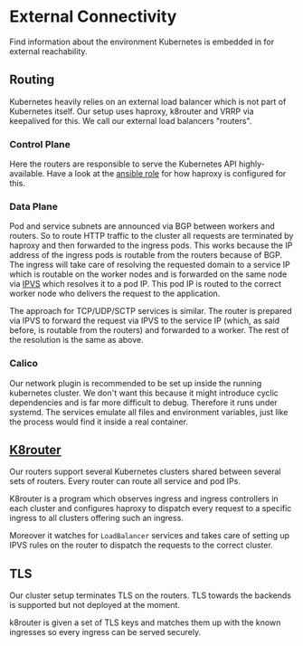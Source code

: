 # External Connectivity

Find information about the environment Kubernetes is embedded in for external
reachability.

## Routing

Kubernetes heavily relies on an external load balancer which is not part of
Kubernetes itself. Our setup uses haproxy, k8router and VRRP via keepalived for
this. We call our external load balancers "routers".

### Control Plane

Here the routers are responsible to serve the Kubernetes API highly-available.
Have a look at the [ansible role](https://github.com/vsk8s/ansible-router-k8s/blob/master/templates/10-k8s-master.conf.j2)
for how haproxy is configured for this.

### Data Plane

Pod and service subnets are announced via BGP between workers and routers. So to
route HTTP traffic to the cluster all requests are terminated by haproxy and
then forwarded to the ingress pods. This works because the IP address of the
ingress pods is routable from the routers because of BGP. The ingress will take
care of resolving the requested domain to a service IP which is routable on the
worker nodes and is forwarded on the same node via
[IPVS](http://www.linuxvirtualserver.org/software/ipvs.html) which resolves it
to a pod IP. This pod IP is routed to the correct worker node who delivers the
request to the application.

The approach for TCP/UDP/SCTP services is similar. The router is prepared via
IPVS to forward the request via IPVS to the service IP (which, as said before,
is routable from the routers) and forwarded to a worker. The rest of the
resolution is the same as above.

### Calico

Our network plugin is recommended to be set up inside the running kubernetes
cluster. We don't want this because it might introduce cyclic dependencies and
is far more difficult to debug. Therefore it runs under systemd. The services
emulate all files and environment variables, just like the process would find it
inside a real container.

## [K8router](https://github.com/vsk8s/k8router/)

Our routers support several Kubernetes clusters shared between several sets of
routers. Every router can route all service and pod IPs.

K8router is a program which observes ingress and ingress controllers in each
cluster and configures haproxy to dispatch every request to a specific ingress
to all clusters offering such an ingress.

Moreover it watches for `LoadBalancer` services and takes care of setting up
IPVS rules on the router to dispatch the requests to the correct cluster.

## TLS

Our cluster setup terminates TLS on the routers. TLS towards the backends is
supported but not deployed at the moment.

k8router is given a set of TLS keys and matches them up with the known ingresses
so every ingress can be served securely.

